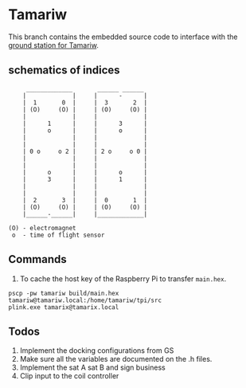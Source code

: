 # Tamariw

This branch contains the embedded source code to interface with the [ground station for Tamariw](https://github.com/TAMARIW/gs).

## schematics of indices

```
     _____________       ______ ______
    |             |     |      -      |
    |  1       0  |     |  3       2  |
    | (O)     (O) |     | (O)     (O) |
    |             |     |             |
    |      1      |     |      3      |
    |      o      |     |      o      |
    |             |     |             |
    |             |     |             |
    | 0 o     o 2 |     | 2 o     o 0 |
    |             |     |             |
    |             |     |             |
    |      o      |     |      o      |
    |      3      |     |      1      |
    |             |     |             |
    |             |     |             |
    |  2       3  |     |  0       1  |
    | (O)     (O) |     | (O)     (O) |
    |______-______|     |_____________|

(O) - electromagnet
 o  - time of flight sensor
```

## Commands

1. To cache the host key of the Raspberry Pi to transfer `main.hex`.
```
pscp -pw tamariw build/main.hex tamariw@tamariw.local:/home/tamariw/tpi/src
plink.exe tamarix@tamarix.local
```

## Todos

1. Implement the docking configurations from GS
2. Make sure all the variables are documented on the .h files.
3. Implement the sat A sat B and sign business
4. Clip input to the coil controller
